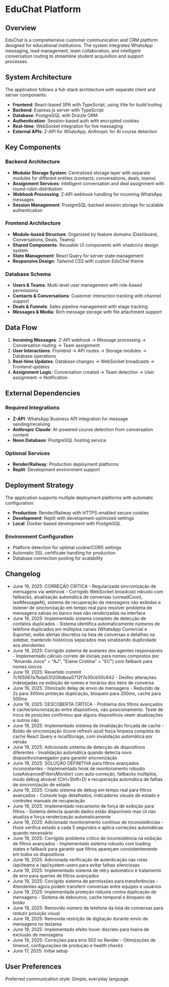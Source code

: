 # EduChat Platform

## Overview

EduChat is a comprehensive customer communication and CRM platform designed for educational institutions. The system integrates WhatsApp messaging, lead management, team collaboration, and intelligent conversation routing to streamline student acquisition and support processes.

## System Architecture

The application follows a full-stack architecture with separate client and server components:

- **Frontend**: React-based SPA with TypeScript, using Vite for build tooling
- **Backend**: Express.js server with TypeScript
- **Database**: PostgreSQL with Drizzle ORM
- **Authentication**: Session-based auth with encrypted cookies
- **Real-time**: WebSocket integration for live messaging
- **External APIs**: Z-API for WhatsApp, Anthropic for AI course detection

## Key Components

### Backend Architecture
- **Modular Storage System**: Centralized storage layer with separate modules for different entities (contacts, conversations, deals, teams)
- **Assignment Services**: Intelligent conversation and deal assignment with round-robin distribution
- **Webhook Processing**: Z-API webhook handling for incoming WhatsApp messages
- **Session Management**: PostgreSQL-backed session storage for scalable authentication

### Frontend Architecture
- **Module-based Structure**: Organized by feature domains (Dashboard, Conversations, Deals, Teams)
- **Shared Components**: Reusable UI components with shadcn/ui design system
- **State Management**: React Query for server state management
- **Responsive Design**: Tailwind CSS with custom EduChat theme

### Database Schema
- **Users & Teams**: Multi-level user management with role-based permissions
- **Contacts & Conversations**: Customer interaction tracking with channel support
- **Deals & Funnels**: Sales pipeline management with stage tracking
- **Messages & Media**: Rich message storage with file attachment support

## Data Flow

1. **Incoming Messages**: Z-API webhook → Message processing → Conversation routing → Team assignment
2. **User Interactions**: Frontend → API routes → Storage modules → Database operations
3. **Real-time Updates**: Database changes → WebSocket broadcasts → Frontend updates
4. **Assignment Logic**: Conversation created → Team detection → User assignment → Notification

## External Dependencies

### Required Integrations
- **Z-API**: WhatsApp Business API integration for message sending/receiving
- **Anthropic Claude**: AI-powered course detection from conversation content
- **Neon Database**: PostgreSQL hosting service

### Optional Services
- **Render/Railway**: Production deployment platforms
- **Replit**: Development environment support

## Deployment Strategy

The application supports multiple deployment platforms with automatic configuration:

- **Production**: Render/Railway with HTTPS-enabled secure cookies
- **Development**: Replit with development-optimized settings
- **Local**: Docker-based development with PostgreSQL

### Environment Configuration
- Platform detection for optimal cookie/CORS settings
- Automatic SSL certificate handling for production
- Database connection pooling for scalability

## Changelog
- June 19, 2025: CORREÇÃO CRÍTICA - Regularizada sincronização de mensagens via webhook - Corrigido WebSocket broadcast robusto com fallbacks, atualização automática de conversas (unreadCount, lastMessageAt), sistema de recuperação de mensagens não exibidas e listener de sincronização em tempo real para resolver problema de mensagens salvas no banco mas não renderizadas na interface
- June 19, 2025: Implementado sistema completo de detecção de contatos duplicados - Sistema identifica automaticamente números de telefone duplicados em múltiplos canais (WhatsApp Comercial e Suporte), exibe alertas discretos na lista de conversas e detalhes na sidebar, mantendo históricos separados mas sinalizando duplicidade aos atendentes
- June 19, 2025: Corrigido sistema de avatares dos agentes responsáveis - Implementado cálculo correto de iniciais para nomes compostos (ex: "Amanda Joice" = "AJ", "Elaine Cristina" = "EC") com fallback para nomes únicos
- June 19, 2025: Revertido commit 7c165067a7bda031209dbea5712f7e30cb50c642 - Desfez alterações indesejadas na exibição de nomes e horários dos itens de conversa
- June 19, 2025: Otimizado delay de envio de mensagens - Reduzido de 2s para 300ms proteção duplicação, bloqueio para 200ms, cache para 500ms
- June 19, 2025: DESCOBERTA CRÍTICA - Problema dos filtros avançados é cache/sincronização entre dispositivos, não posicionamento. Teste de troca de posições confirmou que alguns dispositivos veem atualizações e outros não
- June 19, 2025: Implementado sistema de invalidação forçada de cache - Botão de sincronização (ícone refresh azul) força limpeza completa do cache React Query e localStorage, com invalidação automática por versão
- June 19, 2025: Adicionado sistema de detecção de dispositivos diferentes - Invalidação automática quando detecta novo dispositivo/navegador para garantir sincronização
- June 19, 2025: SOLUÇÃO DEFINITIVA para filtros avançados inconsistentes - Implementado hook de monitoramento robusto (useAdvancedFiltersMonitor) com auto-correção, fallbacks múltiplos, modo debug ativável (Ctrl+Shift+D) e recuperação automática de falhas de sincronização de estado
- June 19, 2025: Criado sistema de debug em tempo real para filtros avançados - Console logs detalhados, indicadores visuais de estado e controles manuais de recuperação
- June 19, 2025: Implementado mecanismo de força de exibição para filtros - Sistema detecta quando dados estão disponíveis mas UI não atualiza e força renderização automaticamente
- June 19, 2025: Adicionado monitoramento contínuo de inconsistências - Hook verifica estado a cada 5 segundos e aplica correções automáticas quando necessário
- June 19, 2025: Corrigido problema crítico de inconsistência na exibição de filtros avançados - Implementado sistema robusto com loading states e fallback para garantir que filtros apareçam consistentemente em todos os dispositivos
- June 19, 2025: Adicionada verificação de autenticação nas rotas /api/teams e /api/system-users para evitar falhas silenciosas
- June 19, 2025: Implementado sistema de retry automático e tratamento de erro para queries de filtros avançados
- June 19, 2025: Corrigido sistema de permissões para transferências - Atendentes agora podem transferir conversas entre equipes e usuários
- June 19, 2025: Implementada proteção robusta contra duplicação de mensagens - Sistema de debounce, cache temporal e bloqueio de botão
- June 19, 2025: Removido número de telefone da lista de conversas para reduzir poluição visual
- June 19, 2025: Removida restrição de digitação durante envio de mensagens no textarea
- June 19, 2025: Implementado efeito hover discreto para lixeira de exclusão de mensagens
- June 19, 2025: Correções para erro 502 no Render - Otimizações de timeout, configurações de produção e health checks
- June 17, 2025: Initial setup

## User Preferences

Preferred communication style: Simple, everyday language.